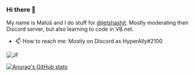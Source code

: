 ### Hi there 👋
My name is Matúš and I do stuff for [@letshashit](https://letshash.it/).
Mostly moderating their Discord  server, but also learning to code in VB.net.
- 📫 How to reach me: Mostly on Discord as HyperAlly#2100

![JF](https://i.imgur.com/HyPe0Zs.png)

[![Anurag's GitHub stats](https://github-readme-stats.vercel.app/api?username=JustFragger)](https://github.com/anuraghazra/github-readme-stats)
<!--
**JustFragger/JustFragger** is a ✨ _special_ ✨ repository because its `README.md` (this file) appears on your GitHub profile.

Here are some ideas to get you started:

- 🔭 I’m currently working on ...
- 🌱 I’m currently learning ...
- 👯 I’m looking to collaborate on ...
- 🤔 I’m looking for help with ...
- 💬 Ask me about ...
- 📫 How to reach me: ...
- 😄 Pronouns: ...
- ⚡ Fun fact: ...
-->
